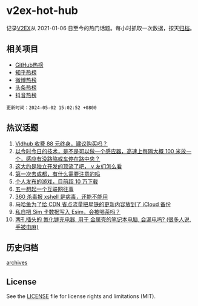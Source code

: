 # v2ex-hot-hub

 记录[V2EX](https://www.v2ex.com/)从 2021-01-06 日至今的热门话题。每小时抓取一次数据，按天[归档](archives)。
 
 ## 相关项目

- [GitHub热榜](https://github.com/it985/github-hot-hub)
- [知乎热榜](https://github.com/it985/zhihu-hot-hub)
- [微博热榜](https://github.com/it985/weibo-hot-hub)
- [头条热榜](https://github.com/it985/toutiao-hot-hub)
- [抖音热榜](https://github.com/it985/douyin-hot-hub)


 `更新时间：2024-05-02 15:02:52 +0800`

## 热议话题

1. [Vidhub 收费 88 元终身，建议购买吗？](https://www.v2ex.com/t/1037297)
1. [以今时今日的技术，是不是可以做一个感应器，高速上每隔大概 100 米放一个，感应有没路陷或车停在路中央？](https://www.v2ex.com/t/1037288)
1. [这大约是独立开发的顶流了吧， v 友们怎么看](https://www.v2ex.com/t/1037345)
1. [第一次去成都，有什么需要注意的吗](https://www.v2ex.com/t/1037347)
1. [个人发布的游戏，目前超 10 万下载](https://www.v2ex.com/t/1037317)
1. [五一想起一个互联网往事](https://www.v2ex.com/t/1037275)
1. [360 杀毒报 xshell 是病毒，还能不能用](https://www.v2ex.com/t/1037287)
1. [马哈鱼为了给 CDN 省点流量把星铁的更新内容放到了 iCloud 备份](https://www.v2ex.com/t/1037321)
1. [私自把 Sim 卡数据写入 Esim，会被喝茶吗？](https://www.v2ex.com/t/1037334)
1. [两孔插头的 氮化镓充电器, 用于 金属壳的笔记本电脑, 会漏电吗? (很多人说, 手被电麻)](https://www.v2ex.com/t/1037355)

## 历史归档

[archives](archives)

## License

See the [LICENSE](LICENSE) file for license rights and limitations (MIT).
